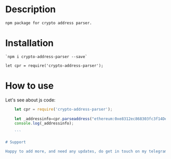 # Description
    npm package for crypto address parser.
# Installation
    `npm i crypto-address-parser --save`
        
    let cpr = require('crypto-address-parser');

# How to use
Let's see about js code:
```js
    let cpr = require('crypto-address-parser');
    
    let _addressinfo=cpr.parseaddress("ethereum:0xe8312ec868303fc3f14DeA8C63A1013608038801@0x39?amount=0.003985&contract=0x");
    console.log(_addressinfo);

    ```
    
# Support

Happy to add more, and need any updates, do get in touch on my telegram over [@chigovera](https://t.me/chigovera)
